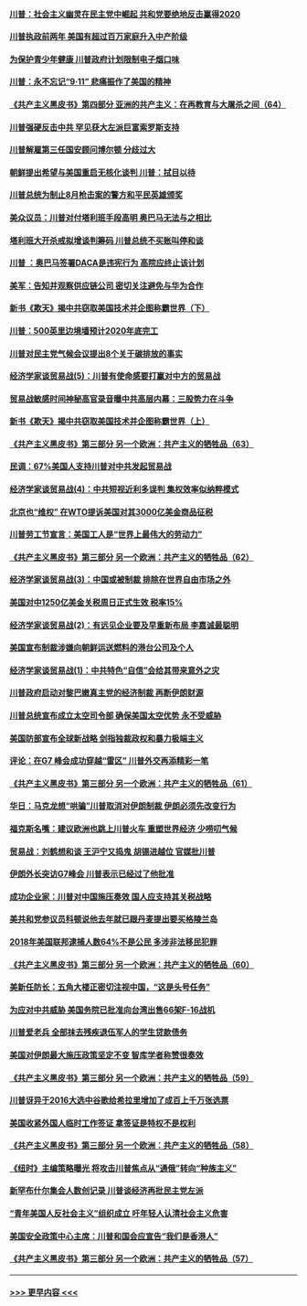 #### [川普：社会主义幽灵在民主党中崛起 共和党要绝地反击赢得2020](../pages/soh_rdzz/n3180192.md?t=09150055) 
#### [川普执政前两年 美国有超过百万家庭升入中产阶级](../pages/soh_rdzz/n3179946.md?t=09150055) 
#### [为保护青少年健康 川普政府计划限制电子烟口味](../pages/soh_rdzz/n3176133.md?t=09150055) 
#### [川普：永不忘记“9·11”  悲痛振作了美国的精神](../pages/soh_rdzz/n3174249.md?t=09150055) 
#### [《共产主义黑皮书》第四部分 亚洲的共产主义：在再教育与大屠杀之间（64）](../pages/soh_rdzz/n3171699.md?t=09150055) 
#### [川普强硬反击中共 罕见获大左派巨富索罗斯支持](../pages/soh_rdzz/n3171396.md?t=09150055) 
#### [川普解雇第三任国安顾问博尔顿 分歧过大](../pages/soh_rdzz/n3171162.md?t=09150055) 
#### [朝鲜提出希望与美国重启无核化谈判 川普：拭目以待](../pages/soh_rdzz/n3170814.md?t=09150055) 
#### [川普总统为制止8月枪击案的警方和平民英雄颁奖](../pages/soh_rdzz/n3169263.md?t=09150055) 
#### [美众议员：川普对付塔利班手段高明 奥巴马无法与之相比](../pages/soh_rdzz/n3168303.md?t=09150055) 
#### [塔利班大开杀戒拟增谈判筹码 川普总统不买账叫停和谈](../pages/soh_rdzz/n3166650.md?t=09150055) 
#### [川普 ：奥巴马签署DACA是违宪行为 高院应终止该计划](../pages/soh_rdzz/n3164436.md?t=09150055) 
#### [美军：告知并观察供应链公司 密切关注避免与华为合作](../pages/soh_rdzz/n3163050.md?t=09150055) 
#### [新书《欺天》揭中共窃取美国技术并企图称霸世界（下）](../pages/soh_rdzz/n3159816.md?t=09150055) 
#### [川普：500英里边境墙预计2020年底完工](../pages/soh_rdzz/n3160281.md?t=09150055) 
#### [川普对民主党气候会议提出8个关于碳排放的事实](../pages/soh_rdzz/n3159419.md?t=09150055) 
#### [经济学家谈贸易战(5)：川普有使命感要打赢对中方的贸易战](../pages/soh_rdzz/n3159603.md?t=09150055) 
#### [贸易战敏感时间神秘高官录音曝中共高层内幕：三股势力在斗争](../pages/soh_rdzz/n3157667.md?t=09150055) 
#### [新书《欺天》揭中共窃取美国技术并企图称霸世界（上）](../pages/soh_rdzz/n3156149.md?t=09150055) 
#### [《共产主义黑皮书》第三部分 另一个欧洲：共产主义的牺牲品（63）](../pages/soh_rdzz/n3156575.md?t=09150055) 
#### [民调：67%美国人支持川普对中共发起贸易战](../pages/soh_rdzz/n3154094.md?t=09150055) 
#### [经济学家谈贸易战(4)：中共短视近利多误判 集权效率似纳粹模式](../pages/soh_rdzz/n3153812.md?t=09150055) 
#### [北京也“维权” 在WTO提诉美国对其3000亿美金商品征税](../pages/soh_rdzz/n3151082.md?t=09150055) 
#### [川普劳工节宣言：美国工人是“世界上最伟大的劳动力”](../pages/soh_rdzz/n3151265.md?t=09150055) 
#### [《共产主义黑皮书》第三部分 另一个欧洲：共产主义的牺牲品（62）](../pages/soh_rdzz/n3148877.md?t=09150055) 
#### [经济学家谈贸易战(3)：中国或被制裁 排除在世界自由市场之外](../pages/soh_rdzz/n3148547.md?t=09150055) 
#### [美国对中1250亿美金关税周日正式生效 税率15%](../pages/soh_rdzz/n3147458.md?t=09150055) 
#### [经济学家谈贸易战(2)：有远见企业要及早重新布局 李嘉诚最聪明](../pages/soh_rdzz/n3146582.md?t=09150055) 
#### [美国宣布制裁涉嫌向朝鲜运送燃料的港台公司及个人](../pages/soh_rdzz/n3145184.md?t=09150055) 
#### [经济学家谈贸易战(1)：中共特色“自信”会给其带来意外之灾](../pages/soh_rdzz/n3144998.md?t=09150055) 
#### [川普政府启动对黎巴嫩真主党的经济制裁 再断伊朗财源](../pages/soh_rdzz/n3144971.md?t=09150055) 
#### [川普总统宣布成立太空司令部 确保美国太空优势 永不受威胁](../pages/soh_rdzz/n3142790.md?t=09150055) 
#### [美国防部宣布全球新战略 剑指独裁政权和暴力极端主义](../pages/soh_rdzz/n3142130.md?t=09150055) 
#### [评论：在G7 峰会成功穿越“雷区”  川普外交再添精彩一笔](../pages/soh_rdzz/n3139307.md?t=09150055) 
#### [《共产主义黑皮书》第三部分 另一个欧洲：共产主义的牺牲品（61）](../pages/soh_rdzz/n3139181.md?t=09150055) 
#### [华日：马克龙想“哄骗”川普取消对伊朗制裁 伊朗必须先改变行为](../pages/soh_rdzz/n3136772.md?t=09150055) 
#### [福克斯名嘴：建议欧洲也跳上川普火车 重塑世界经济 少唠叨气候](../pages/soh_rdzz/n3134825.md?t=09150055) 
#### [贸易战：刘鹤想和谈 王沪宁又捣鬼 胡锡进越位 官媒批川普](../pages/soh_rdzz/n3134969.md?t=09150055) 
#### [伊朗外长突访G7峰会  川普表示已经过了他批准](../pages/soh_rdzz/n3134456.md?t=09150055) 
#### [成功企业家：川普对中国施压奏效 国人应支持其关税战略](../pages/soh_rdzz/n3132254.md?t=09150055) 
#### [美共和党参议员科顿说他去年就已跟丹麦提出要买格陵兰岛](../pages/soh_rdzz/n3128081.md?t=09150055) 
#### [2018年美国联邦逮捕人数64%不是公民 多涉非法移民犯罪](../pages/soh_rdzz/n3128093.md?t=09150055) 
#### [《共产主义黑皮书》第三部分 另一个欧洲：共产主义的牺牲品（60）](../pages/soh_rdzz/n3127955.md?t=09150055) 
#### [美新任防长：五角大楼正密切注视中国，“这是头号任务”](../pages/soh_rdzz/n3125159.md?t=09150055) 
#### [为应对中共威胁 美国务院已批准向台湾出售66架F-16战机](../pages/soh_rdzz/n3125363.md?t=09150055) 
#### [川普爱老兵 全部抹去残疾退伍军人的学生贷款债务](../pages/soh_rdzz/n3125051.md?t=09150055) 
#### [美国对伊朗最大施压政策坚定不变 智库学者称赞很奏效](../pages/soh_rdzz/n3124676.md?t=09150055) 
#### [《共产主义黑皮书》第三部分 另一个欧洲：共产主义的牺牲品（59）](../pages/soh_rdzz/n3122819.md?t=09150055) 
#### [川普讶异于2016大选中谷歌给希拉里增加了成百上千万张选票](../pages/soh_rdzz/n3120395.md?t=09150055) 
#### [美国收紧外国人临时工作签证  拿签证是特权不是权利](../pages/soh_rdzz/n3121076.md?t=09150055) 
#### [《共产主义黑皮书》第三部分 另一个欧洲：共产主义的牺牲品（58）](../pages/soh_rdzz/n3116021.md?t=09150055) 
#### [《纽时》主编策略曝光 将攻击川普焦点从“通俄”转向“种族主义”](../pages/soh_rdzz/n3115484.md?t=09150055) 
#### [新罕布什尔集会人数创记录  川普谈经济再批民主党左派](../pages/soh_rdzz/n3111845.md?t=09150055) 
#### [“青年美国人反社会主义”组织成立 吁年轻人认清社会主义危害](../pages/soh_rdzz/n3109667.md?t=09150055) 
#### [美国安全政策中心主席：川普和国会应宣告“我们是香港人”](../pages/soh_rdzz/n3108881.md?t=09150055) 
#### [《共产主义黑皮书》第三部分 另一个欧洲：共产主义的牺牲品（57）](../pages/soh_rdzz/n3108986.md?t=09150055) 

----
#### [ >>> 更早内容 <<< ](../indexes/soh_rdzz-earlier.md)

